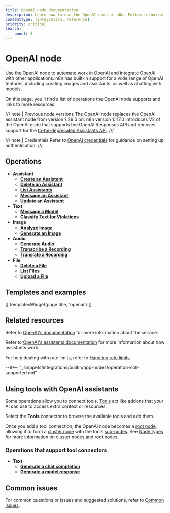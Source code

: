 ```yaml
---
title: OpenAI node documentation
description: Learn how to use the OpenAI node in n8n. Follow technical documentation to integrate OpenAI node into your workflows.
contentType: [integration, reference]
priority: critical
search:
    boost: 3
---
```


# OpenAI node

Use the OpenAI node to automate work in OpenAI and integrate OpenAI with other applications. n8n has built-in support for a wide range of OpenAI features, including creating images and assistants, as well as chatting with models. 

On this page, you'll find a list of operations the OpenAI node supports and links to more resources.

/// note | Previous node versions
The OpenAI node replaces the OpenAI assistant node from version 1.29.0 on.
n8n version 1.117.0 introduces V2 of the OpenAI node that supports the OpenAI Responses API and removes support for the [to-be-deprecated Assistants API](https://platform.openai.com/docs/assistants/migration).
///

/// note | Credentials
Refer to [OpenAI credentials](/integrations/builtin/credentials/openai.md) for guidance on setting up authentication. 
///

## Operations

- **Assistant** 
	- [**Create an Assistant**](/integrations/builtin/app-nodes/n8n-nodes-langchain.openai/assistant-operations.md#create-an-assistant)
	- [**Delete an Assistant**](/integrations/builtin/app-nodes/n8n-nodes-langchain.openai/assistant-operations.md#delete-an-assistant)
	- [**List Assistants**](/integrations/builtin/app-nodes/n8n-nodes-langchain.openai/assistant-operations.md#list-assistants)
	- [**Message an Assistant**](/integrations/builtin/app-nodes/n8n-nodes-langchain.openai/assistant-operations.md#message-an-assistant)
	- [**Update an Assistant**](/integrations/builtin/app-nodes/n8n-nodes-langchain.openai/assistant-operations.md#update-an-assistant)
- **Text**
	- [**Message a Model**](/integrations/builtin/app-nodes/n8n-nodes-langchain.openai/text-operations.md#message-a-model)
	- [**Classify Text for Violations**](/integrations/builtin/app-nodes/n8n-nodes-langchain.openai/text-operations.md#classify-text-for-violations)
- **Image**
	- [**Analyze Image**](/integrations/builtin/app-nodes/n8n-nodes-langchain.openai/image-operations.md#analyze-image)
	- [**Generate an Image**](/integrations/builtin/app-nodes/n8n-nodes-langchain.openai/image-operations.md#generate-an-image)
- **Audio**
	- [**Generate Audio**](/integrations/builtin/app-nodes/n8n-nodes-langchain.openai/audio-operations.md#generate-audio)
	- [**Transcribe a Recording**](/integrations/builtin/app-nodes/n8n-nodes-langchain.openai/audio-operations.md#transcribe-a-recording)
	- [**Translate a Recording**](/integrations/builtin/app-nodes/n8n-nodes-langchain.openai/audio-operations.md#translate-a-recording)
- **File**
	- [**Delete a File**](/integrations/builtin/app-nodes/n8n-nodes-langchain.openai/file-operations.md#delete-a-file)
	- [**List Files**](/integrations/builtin/app-nodes/n8n-nodes-langchain.openai/file-operations.md#list-files)
	- [**Upload a File**](/integrations/builtin/app-nodes/n8n-nodes-langchain.openai/file-operations.md#upload-a-file)

## Templates and examples

<!-- see https://www.notion.so/n8n/Pull-in-templates-for-the-integrations-pages-37c716837b804d30a33b47475f6e3780 -->
[[ templatesWidget(page.title, 'openai') ]]

## Related resources

Refer to [OpenAI's documentation](https://beta.openai.com/docs/introduction) for more information about the service.

Refer to [OpenAI's assistants documentation](https://platform.openai.com/docs/assistants/how-it-works/objects) for more information about how assistants work.

For help dealing with rate limits, refer to [Handling rate limits](/integrations/builtin/rate-limits.md).

--8<-- "_snippets/integrations/builtin/app-nodes/operation-not-supported.md"

## Using tools with OpenAI assistants

Some operations allow you to connect tools. [Tools](/advanced-ai/examples/understand-tools.md) act like addons that your AI can use to access extra context or resources.

Select the **Tools** connector to browse the available tools and add them.

Once you add a tool connection, the OpenAI node becomes a [root node](/glossary.md#root-node-n8n), allowing it to form a [cluster node](/glossary.md#cluster-node-n8n) with the tools [sub-nodes](/glossary.md#sub-node-n8n). See [Node types](/integrations/builtin/node-types.md#cluster-nodes) for more information on cluster nodes and root nodes.

### Operations that support tool connectors

- **Text**
	- [**Generate a chat completion**](/integrations/builtin/app-nodes/n8n-nodes-langchain.openai/text-operations.md#generate-a-chat-completion)
	- [**Generate a model response**](/integrations/builtin/app-nodes/n8n-nodes-langchain.openai/text-operations.md#generate-a-model-response)

## Common issues

For common questions or issues and suggested solutions, refer to [Common issues](/integrations/builtin/app-nodes/n8n-nodes-langchain.openai/common-issues.md).
